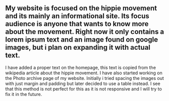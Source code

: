 My website is focused on the hippie movement and its mainly an informational site. Its focus audience is anyone that wants to know more about the movement.
Right now it only contains a lorem ipsum text and an image found on google images, but i plan on expanding it with actual text.
--------------------------------------------------------------------------------------------------------------------------------
I have added a proper text on the homepage, this text is copied from the wikipedia article about the hippie movement. I have also started working on the Photo archive page of my website. Initially i tried spacing the images out with just margin and padding but later decided to use a table instead. I see that this method is not perfect for this as it is not responsive and I will try to fix it in the future.